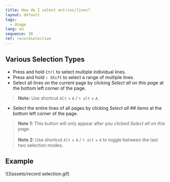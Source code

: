 ```yaml
---
title: How do I select entries/lines?
layout: default
tags:
  - Usage
lang: en
sequence: 30
ref: recordselection
---
```


## Various Selection Types
- Press and hold `Ctrl` to select multiple individual lines.
- Press and hold `⇧ Shift` to select a range of multiple lines.
- Select all lines on the current page by clicking *Select all on this page* at the bottom left corner of the page.
 >**Note:** Use shortcut `Alt` + `A` / `⌥ alt` + `A`.

- Select the entire lines of all pages by clicking *Select all ## items* at the bottom left corner of the page.
 >**Note 1:** This button will only appear after you clicked *Select all on this page*.<br><br>
 >**Note 2:** Use shortcut `Alt` + `A` / `⌥ alt` + `A` to toggle between the last two selection modes.

## Example
![](assets/record selection.gif)
